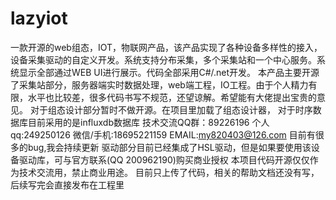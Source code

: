 # lazyiot
一款开源的web组态，IOT，物联网产品，该产品实现了各种设备多样性的接入，设备采集驱动的自定义开发。系统支持分布采集，多个采集站和一个中心服务。系统显示全部通过WEB UI进行展示。代码全部采用C#/.net开发。
 本产品主要开源了采集站部分，服务器端实时数据处理，web端工程，IO工程。由于个人精力有限，水平也比较差，很多代码书写不规范，还望谅解。希望能有大佬提出宝贵的意见。
 对于组态设计部分暂时不做开源。在项目里加载了组态设计器，
 对于时序数据库目前采用的是influxdb数据库
 技术交流QQ群：89226196  个人qq:249250126  微信/手机:18695221159 EMAIL:my820403@126.com
 目前有很多的bug,我会持续更新
 驱动部分目前已经集成了HSL驱动，但是如果要使用该设备驱动库，可与官方联系(QQ 200962190)购买商业授权
 本项目代码开源仅仅作为技术交流用，禁止商业用途。
 目前只上传了代码，相关的帮助文档还没有写，后续写完会直接发布在工程里
